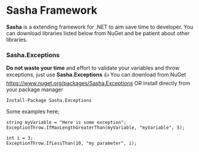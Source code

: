 # Sasha Framework
**Sasha** is a extending framework for .NET to aim save time to developer.
You can download libraries listed below from NuGet and be patient about other libraries. 

### Sasha.Exceptions
**Do not waste your time** and effort to validate your variables and throw exceptions, just use **Sasha.Exceptions** :+1:
You can download from NuGet 
https://www.nuget.org/packages/Sasha.Exceptions
OR
install directly from your package manager
```
Install-Package Sasha.Exceptions
```
Some examples here;

```
string myVariable = "Here is some exception";
ExceptionThrow.IfMaxLengthGreaterThan(myVariable, "myVariable", 5);
```

```
int i = 3;
ExceptionThrow.IfLessThan(10, "my parameter", i);
```
